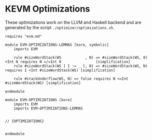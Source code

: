 KEVM Optimizations
==================

These optimizations work on the LLVM and Haskell backend and are generated by the script `./optimizer/optimizations.sh`.

```k
requires "evm.md"

module EVM-OPTIMIZATIONS-LEMMAS [kore, symbolic]
    imports EVM

    rule #sizeWordStack(WS           , N) => #sizeWordStack(WS, 0) +Int N requires N =/=Int 0                [simplification]
    rule #sizeWordStack(WS [ I := _ ], N) => #sizeWordStack(WS, N)        requires I <Int #sizeWordStack(WS) [simplification]

    rule #stackUnderflow(WS, N) => false requires N <=Int #sizeWordStack(WS) [simplification]

endmodule

module EVM-OPTIMIZATIONS [kore]
    imports EVM
    imports EVM-OPTIMIZATIONS-LEMMAS


// {OPTIMIZATIONS}


endmodule
```

